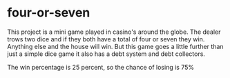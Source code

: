 # four-or-seven

This project is a mini game played in casino's around the globe. The dealer trows two dice and if they both have a total of four or seven they win.
Anything else and the house will win. But this game goes a little further than just a simple dice game it also has a debt system and debt collectors.

The win percentage is 25 percent, so the chance of losing is 75%
